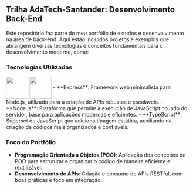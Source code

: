 ## Trilha AdaTech-Santander: Desenvolvimento Back-End

Este repositório faz parte do meu portfólio de estudos e desenvolvimento na área de back-end. Aqui estão incluídos projetos e exemplos que abrangem diversas tecnologias e conceitos fundamentais para o desenvolvimento moderno, como:

### Tecnologias Utilizadas
<img align="center" height="60" width="60" src="https://cdn.jsdelivr.net/gh/devicons/devicon@latest/icons/nodejs/nodejs-plain-wordmark.svg" />
<img align="center" height="60" width="60" src="https://cdn.jsdelivr.net/gh/devicons/devicon@latest/icons/typescript/typescript-original.svg" />
- **Express**: Framework web minimalista para Node.js, utilizado para a criação de APIs robustas e escaláveis.
- **Node.js**: Plataforma que permite a execução de JavaScript no lado do servidor, base para aplicações modernas e eficientes.
- **TypeScript**: Superset de JavaScript que adiciona tipagem estática, auxiliando na criação de códigos mais organizados e confiáveis.

### Foco do Portfólio

- **Programação Orientada a Objetos (POO)**: Aplicação dos conceitos de POO para estruturar e organizar o código de maneira eficiente e reutilizável.
- **Desenvolvimento de APIs**: Criação e consumo de APIs RESTful, com boas práticas e foco em integração.
